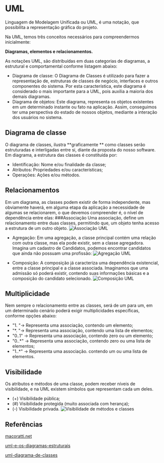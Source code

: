 # UML

Linguagem de Modelagem Unificada ou UML, é uma notação, que possibilita a representação gráfica do projeto.

Na UML, temos três conceitos necessários para compreendermos inicialmente:

**Diagramas, elementos e relacionamentos.**

As notações UML, são distribuídas em duas categorias de diagramas, a estrutural e comportamental conforme listagem abaixo:

* Diagrama de classe: O Diagrama de Classes é utilizado para fazer a representação de, estruturas de classes de negócio, interfaces e outros componentes do sistema. Por esta característica, este diagrama é considerado o mais importante para a UML, pois auxilia a maioria dos demais diagramas.
* Diagrama de objetos: Este diagrama, representa os objetos existentes em um determinado instante ou fato na aplicação. Assim, conseguimos ter uma perspectiva do estado de nossos objetos, mediante a interação dos usuários no sistema.

## Diagrama de classe
O diagrama de classes, ilustra **graficamente ** como classes serão estruturadas e interligadas entre si, diante da proposta do nosso software.
Em diagrama, a estrutura das classes é constituída por:
* Identificação: Nome e/ou finalidade da classe;
* Atributos: Propriedades e/ou características;
* Operações: Ações e/ou métodos.
  
## Relacionamentos
Em um diagrama, as classes podem existir de forma independente, mas obviamente haverá, em alguma etapa da aplicação a necessidade de algumas se relacionarem, o que devemos compreender é, o nível de dependência entre elas:
###Associação
Uma associação, define um relacionamento entre duas classes, permitindo que, um objeto tenha acesso a estrutura de um outro objeto.
![Associação UML](<../.gitbook/assets/associacaouml.png>)

* Agregação: Em uma agregação, a classe principal contém uma relação com outra classe, mas ela pode existir, sem a classe agregadora. Imagina um cadastro de Candidatos, podemos encontrar candidatos que ainda não possuam uma profissão:
![Agregação UML](<../.gitbook/assets/agregacaouml.png>)

* Composição: A composição já caracteriza uma dependência existencial, entre a classe principal e a classe associada. Imaginamos que uma admissão só poderá existir, contendo suas informações básicas e a composição do candidato selecionado.
![Composição UML](<../.gitbook/assets/composicaouml.png>)

## Multiplicidade
Nem sempre o relacionamento entre as classes, será de um para um, em um determinado cenário poderá exigir multiplicidades específicas, conforme opções abaixo:
* "1. "-> Representa uma associação, contendo um elemento;
* "*. "-> Representa uma associação, contendo uma lista de elementos; 
* "0..1" -> Representa uma associação, contendo zero ou um elemento;
* "0..*" -> Representa uma associação, contendo zero ou uma lista de elementos;
* "1..*" -> Representa uma associação. contendo um ou uma lista de elementos.

## Visibilidade
Os atributos e métodos de uma classe, podem receber níveis de visibilidade, e na UML existem símbolos que representam cada um deles.
* (+) Visibilidade pública;
* (#) Visibilidade protegida (muito associada com herança);
* (-) Visibilidade privada.
![Visibilidade de métodos e classes](<../.gitbook/assets/visibilidadde.png>)

## Referências
[macoratti.net](https://www.macoratti.net/vb_uml2.htm)

[uml-e-os-diagramas-estruturais](https://micreiros.com/uml-e-os-diagramas-estruturais/)

[uml-diagrama-de-classes](https://www.ateomomento.com.br/uml-diagrama-de-classes/)